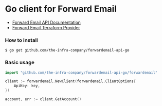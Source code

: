 # Go client for Forward Email

- [Forward Email API Documentation](https://forwardemail.net/en/email-api)
- [Forward Email Terraform Provider](https://github.com/the-infra-company/terraform-provider-forwardemail)

### How to install

```shell
$ go get github.com/the-infra-company/forwardemail-api-go
```

### Basic usage

```go
import "github.com/the-infra-company/forwardemail-api-go/forwardemail"

client := forwardemail.NewClient(forwardemail.ClientOptions{
    ApiKey: key,
})

account, err := client.GetAccount()
```

